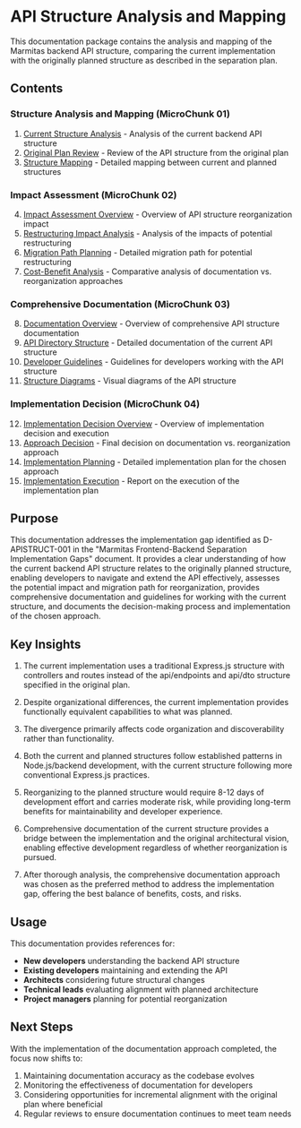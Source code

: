 # API Structure Analysis and Mapping

This documentation package contains the analysis and mapping of the Marmitas backend API structure, comparing the current implementation with the originally planned structure as described in the separation plan.

## Contents

### Structure Analysis and Mapping (MicroChunk 01)
1. [Current Structure Analysis](./current-structure-analysis.md) - Analysis of the current backend API structure
2. [Original Plan Review](./original-plan-review.md) - Review of the API structure from the original plan
3. [Structure Mapping](./structure-mapping.md) - Detailed mapping between current and planned structures

### Impact Assessment (MicroChunk 02)
4. [Impact Assessment Overview](./impact-analysis/index.md) - Overview of API structure reorganization impact
5. [Restructuring Impact Analysis](./impact-analysis/restructuring-impact.md) - Analysis of the impacts of potential restructuring
6. [Migration Path Planning](./impact-analysis/migration-path.md) - Detailed migration path for potential restructuring
7. [Cost-Benefit Analysis](./impact-analysis/cost-benefit-analysis.md) - Comparative analysis of documentation vs. reorganization approaches

### Comprehensive Documentation (MicroChunk 03)
8. [Documentation Overview](./documentation/index.md) - Overview of comprehensive API structure documentation
9. [API Directory Structure](./documentation/api-directory-structure.md) - Detailed documentation of the current API structure
10. [Developer Guidelines](./documentation/developer-guidelines.md) - Guidelines for developers working with the API structure
11. [Structure Diagrams](./documentation/structure-diagrams.md) - Visual diagrams of the API structure

### Implementation Decision (MicroChunk 04)
12. [Implementation Decision Overview](./implementation-decision/index.md) - Overview of implementation decision and execution
13. [Approach Decision](./implementation-decision/approach-decision.md) - Final decision on documentation vs. reorganization approach
14. [Implementation Planning](./implementation-decision/implementation-planning.md) - Detailed implementation plan for the chosen approach
15. [Implementation Execution](./implementation-decision/implementation-execution.md) - Report on the execution of the implementation plan

## Purpose

This documentation addresses the implementation gap identified as D-APISTRUCT-001 in the "Marmitas Frontend-Backend Separation Implementation Gaps" document. It provides a clear understanding of how the current backend API structure relates to the originally planned structure, enabling developers to navigate and extend the API effectively, assesses the potential impact and migration path for reorganization, provides comprehensive documentation and guidelines for working with the current structure, and documents the decision-making process and implementation of the chosen approach.

## Key Insights

1. The current implementation uses a traditional Express.js structure with controllers and routes instead of the api/endpoints and api/dto structure specified in the original plan.

2. Despite organizational differences, the current implementation provides functionally equivalent capabilities to what was planned.

3. The divergence primarily affects code organization and discoverability rather than functionality.

4. Both the current and planned structures follow established patterns in Node.js/backend development, with the current structure following more conventional Express.js practices.

5. Reorganizing to the planned structure would require 8-12 days of development effort and carries moderate risk, while providing long-term benefits for maintainability and developer experience.

6. Comprehensive documentation of the current structure provides a bridge between the implementation and the original architectural vision, enabling effective development regardless of whether reorganization is pursued.

7. After thorough analysis, the comprehensive documentation approach was chosen as the preferred method to address the implementation gap, offering the best balance of benefits, costs, and risks.

## Usage

This documentation provides references for:

- **New developers** understanding the backend API structure
- **Existing developers** maintaining and extending the API
- **Architects** considering future structural changes
- **Technical leads** evaluating alignment with planned architecture
- **Project managers** planning for potential reorganization

## Next Steps

With the implementation of the documentation approach completed, the focus now shifts to:

1. Maintaining documentation accuracy as the codebase evolves
2. Monitoring the effectiveness of documentation for developers
3. Considering opportunities for incremental alignment with the original plan where beneficial
4. Regular reviews to ensure documentation continues to meet team needs 